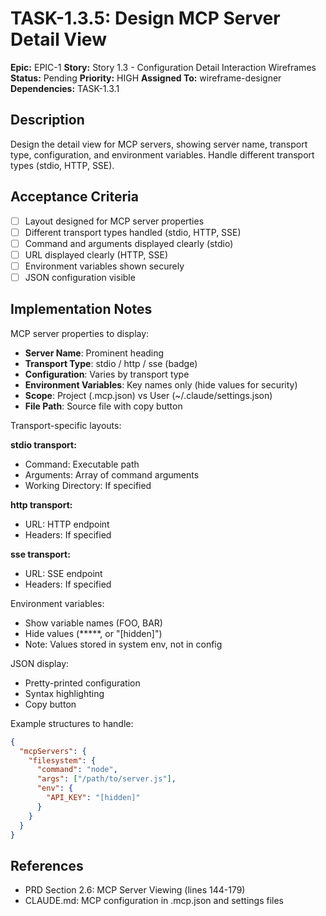 # TASK-1.3.5: Design MCP Server Detail View

**Epic:** EPIC-1
**Story:** Story 1.3 - Configuration Detail Interaction Wireframes
**Status:** Pending
**Priority:** HIGH
**Assigned To:** wireframe-designer
**Dependencies:** TASK-1.3.1

## Description

Design the detail view for MCP servers, showing server name, transport type, configuration, and environment variables. Handle different transport types (stdio, HTTP, SSE).

## Acceptance Criteria

- [ ] Layout designed for MCP server properties
- [ ] Different transport types handled (stdio, HTTP, SSE)
- [ ] Command and arguments displayed clearly (stdio)
- [ ] URL displayed clearly (HTTP, SSE)
- [ ] Environment variables shown securely
- [ ] JSON configuration visible

## Implementation Notes

MCP server properties to display:
- **Server Name**: Prominent heading
- **Transport Type**: stdio / http / sse (badge)
- **Configuration**: Varies by transport type
- **Environment Variables**: Key names only (hide values for security)
- **Scope**: Project (.mcp.json) vs User (~/.claude/settings.json)
- **File Path**: Source file with copy button

Transport-specific layouts:

**stdio transport:**
- Command: Executable path
- Arguments: Array of command arguments
- Working Directory: If specified

**http transport:**
- URL: HTTP endpoint
- Headers: If specified

**sse transport:**
- URL: SSE endpoint
- Headers: If specified

Environment variables:
- Show variable names (FOO, BAR)
- Hide values (*****, or "[hidden]")
- Note: Values stored in system env, not in config

JSON display:
- Pretty-printed configuration
- Syntax highlighting
- Copy button

Example structures to handle:
```json
{
  "mcpServers": {
    "filesystem": {
      "command": "node",
      "args": ["/path/to/server.js"],
      "env": {
        "API_KEY": "[hidden]"
      }
    }
  }
}
```

## References

- PRD Section 2.6: MCP Server Viewing (lines 144-179)
- CLAUDE.md: MCP configuration in .mcp.json and settings files
